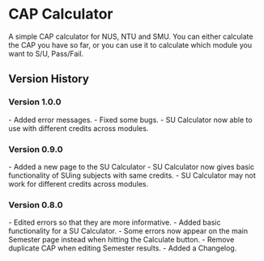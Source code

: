 <h1> CAP Calculator </h1>

A simple CAP calculator for NUS, NTU and SMU. You can either calculate the CAP you have so far, or you can use it to calculate which module you want to S/U, Pass/Fail.

<h2>Version History </h2>

<h3> Version 1.0.0 </h3>
- Added error messages.  
- Fixed some bugs.  
- SU Calculator now able to use with different credits across modules.  

<h3> Version 0.9.0 </h3>
- Added a new page to the SU Calculator  
- SU Calculator now gives basic functionality of SUing subjects with same credits.  
- SU Calculator may not work for different credits across modules.

<h3> Version 0.8.0 </h3>
- Edited errors so that they are more informative.  
- Added basic functionality for a SU Calculator.  
- Some errors now appear on the main Semester page instead when hitting the Calculate button.  
- Remove duplicate CAP when editing Semester results.  
- Added a Changelog.
